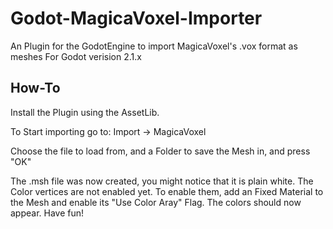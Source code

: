 # Godot-MagicaVoxel-Importer
An Plugin for the GodotEngine to import MagicaVoxel's .vox format as meshes
For Godot verision 2.1.x

## How-To
Install the Plugin using the AssetLib.


To Start importing go to:
Import -> MagicaVoxel


Choose the file to load from, and a Folder to save the Mesh in, and press "OK"


The .msh file was now created, you might notice that it is plain white. The Color vertices are not enabled yet.
To enable them, add an Fixed Material to the Mesh and enable its "Use Color Aray" Flag. The colors should now appear.
Have fun!

